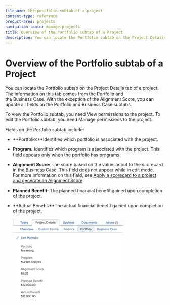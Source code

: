 ```yaml
---
filename: the-portfolio-subtab-of-a-project
content-type: reference
product-area: projects
navigation-topic: manage-projects
title: Overview of the Portfolio subtab of a Project
description: You can locate the Portfolio subtab on the Project Details tab of a project. The information on this tab comes from the Portfolio and the Business Case. With the exception of the Alignment Score, you can update all fields on the Portfolio and Business Case subtabs.
---
```


# Overview of the Portfolio subtab of a Project

You can locate the Portfolio&nbsp;subtab on the Project Details tab of a project. The information on this tab comes from the Portfolio&nbsp;and the&nbsp;Business&nbsp;Case.&nbsp;With the exception of the Alignment Score, you can update all fields on the Portfolio&nbsp;and Business&nbsp;Case subtabs.

To view the Portfolio subtab, you need View permissions to the project. To edit the Portfolio subtab, you need Manage permissions to the project.

Fields on the Portfolio subtab include:

* **Portfolio:**Identifies which portfolio is associated with the project. &nbsp;
* **Program:** Identifies which program is associated&nbsp;with the project. This field appears only when the portfolio has programs.
* **Alignment Score:** The score based on the values input to the&nbsp;scorecard in the Business&nbsp;Case. This field does not appear while in edit mode.  
  For more information on this field, see [Apply a scorecard to a project and generate an Alignment Score](../../../manage-work/projects/define-a-business-case/apply-scorecard-to-project-to-generate-alignment-score.md).

* **Planned Benefit:** The planned financial benefit gained upon completion of the project.&nbsp;
* **Actual Benefit:**The actual financial benefit gained upon completion of the project.&nbsp;

  ![Screen_Shot_2018-07-02_at_10.39.29_AM.png](assets/screen-shot-2018-07-02-at-10.39.29-am-350x260.png)

